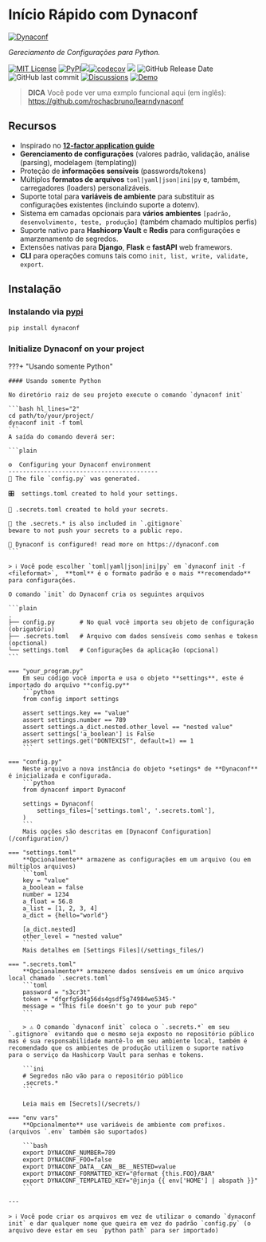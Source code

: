 # Início Rápido com Dynaconf 

<p style="align-content: center">
  <a href="https://dynaconf.com"><img src="img/logo_400.svg?sanitize=true" alt="Dynaconf"></a>
</p>
<p style="align-content: center">
    <em>Gereciamento de Configurações para Python.</em>
</p>

<p style="align-content: center"><a href="/LICENSE"><img alt="MIT License" src="https://img.shields.io/badge/license-MIT-007EC7.svg?style=flat-square"></a> <a href="https://pypi.python.org/pypi/dynaconf"><img alt="PyPI" src="https://img.shields.io/pypi/v/dynaconf.svg"></a><a href="https://github.com/dynaconf/dynaconf/actions/workflows/main.yml"><img src="https://github.com/dynaconf/dynaconf/actions/workflows/main.yml/badge.svg"></a><a href="https://codecov.io/gh/dynaconf/dynaconf"><img alt="codecov" src="https://codecov.io/gh/dynaconf/dynaconf/branch/master/graph/badge.svg"></a> <a href="https://www.codacy.com/gh/dynaconf/dynaconf/dashboard?utm_source=github.com&amp;utm_medium=referral&amp;utm_content=dynaconf/dynaconf&amp;utm_campaign=Badge_Grade"><img src="https://app.codacy.com/project/badge/Grade/3fb2de98464442f99a7663181803b400"/></a> <img alt="GitHub Release Date" src="https://img.shields.io/github/release-date/dynaconf/dynaconf.svg"> <img alt="GitHub last commit" src="https://img.shields.io/github/last-commit/dynaconf/dynaconf.svg"> <a href="https://github.com/dynaconf/dynaconf/discussions"><img alt="Discussions" src="https://img.shields.io/badge/discussions-forum-yellow.svg?logo=googlechat"></a> <a href="https://github.com/rochacbruno/learndynaconf"><img alt="Demo" src="https://img.shields.io/badge/demo-learn-blue.svg?logo=gnubash"></a></p>


> **DICA** Você pode ver uma exmplo funcional aqui (em inglês): https://github.com/rochacbruno/learndynaconf

## Recursos

- Inspirado no **[12-factor application guide](https://12factor.net/pt_br/config)**
- **Gerenciamento de configurações** (valores padrão, validação, análise (parsing), modelagem (templating))
- Proteção de **informações sensíveis** (passwords/tokens)
- Múltiplos **formatos de arquivos** `toml|yaml|json|ini|py` e, também, carregadores (loaders) personalizáveis.
- Suporte total para **variáveis de ambiente** para substituir as configurações existentes (incluindo suporte a dotenv).
- Sistema em camadas opcionais para **vários ambientes** `[padrão, desenvolvimento, teste, produção]` (também chamado multiplos perfis)
- Suporte nativo para **Hashicorp Vault** e **Redis** para configurações e amarzenamento de segredos.
- Extensões nativas para **Django**, **Flask** e **fastAPI** web framewors.
- **CLI** para operações comuns tais como `init, list, write, validate, export`.

## Instalação

### Instalando via [pypi](https://pypi.org/project/dynaconf)

```bash
pip install dynaconf
```
### Initialize Dynaconf on your project

???+ "Usando somente Python"

    #### Usando somente Python

    No diretório raiz de seu projeto execute o comando `dynaconf init`    

    ```bash hl_lines="2"
    cd path/to/your/project/
    dynaconf init -f toml
    ```
    A saída do comando deverá ser:

    ```plain

    ⚙️  Configuring your Dynaconf environment
    ------------------------------------------
    🐍 The file `config.py` was generated.

    🎛️  settings.toml created to hold your settings.

    🔑 .secrets.toml created to hold your secrets.

    🙈 the .secrets.* is also included in `.gitignore`
    beware to not push your secrets to a public repo.

    🎉 Dynaconf is configured! read more on https://dynaconf.com
    ```

    > ℹ️ Você pode escolher `toml|yaml|json|ini|py` em `dynaconf init -f <fileformat>`,  **toml** é o formato padrão e o mais **recomendado** para configurações.

    O comando `init` do Dynaconf cria os seguintes arquivos

    ```plain
    .
    ├── config.py       # No qual você importa seu objeto de configuração (obrigatório)
    ├── .secrets.toml   # Arquivo com dados sensíveis como senhas e tokesn (opctional)
    └── settings.toml   # Configurações da aplicação (opcional)
    ```

    === "your_program.py"
        Em seu código você importa e usa o objeto **settings**, este é importado do arquivo **config.py**
        ```python
        from config import settings

        assert settings.key == "value"
        assert settings.number == 789
        assert settings.a_dict.nested.other_level == "nested value"
        assert settings['a_boolean'] is False
        assert settings.get("DONTEXIST", default=1) == 1
        ```

    === "config.py"
        Neste arquivo a nova instância do objeto *setings* de **Dynaconf** é inicializada e configurada.
        ```python
        from dynaconf import Dynaconf

        settings = Dynaconf(
            settings_files=['settings.toml', '.secrets.toml'],
        )
        ```
        Mais opções são descritas em [Dynaconf Configuration](/configuration/)

    === "settings.toml"
        **Opcionalmente** armazene as configurações em um arquivo (ou em múltiplos arquivos)
        ```toml
        key = "value"
        a_boolean = false
        number = 1234
        a_float = 56.8
        a_list = [1, 2, 3, 4]
        a_dict = {hello="world"}

        [a_dict.nested]
        other_level = "nested value"
        ```
        Mais detalhes em [Settings Files](/settings_files/)

    === ".secrets.toml"
        **Opcionalmente** armazene dados sensíveis em um único arquivo local chamado `.secrets.toml`
        ```toml
        password = "s3cr3t"
        token = "dfgrfg5d4g56ds4gsdf5g74984we5345-"
        message = "This file doesn't go to your pub repo"
        ```

        > ⚠️ O comando `dynaconf init` coloca o `.secrets.*` em seu `.gitignore` evitando que o mesmo seja exposto no repositório público mas é sua responsabilidade mantê-lo em seu ambiente local, também é recomendado que os ambientes de produção utilizem o suporte nativo para o serviço da Hashicorp Vault para senhas e tokens. 

        ```ini
        # Segredos não vão para o repositório público
        .secrets.*
        ```

        Leia mais em [Secrets](/secrets/)

    === "env vars"
        **Opcionalmente** use variáveis de ambiente com prefixos. (arquivos `.env` também são suportados)

        ```bash
        export DYNACONF_NUMBER=789
        export DYNACONF_FOO=false
        export DYNACONF_DATA__CAN__BE__NESTED=value
        export DYNACONF_FORMATTED_KEY="@format {this.FOO}/BAR"
        export DYNACONF_TEMPLATED_KEY="@jinja {{ env['HOME'] | abspath }}"
        ```

    ---

    > ℹ️ Você pode criar os arquivos em vez de utilizar o comando `dynaconf init` e dar qualquer nome que queira em vez do padrão `config.py` (o arquivo deve estar em seu `python path` para ser importado)
